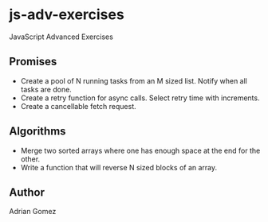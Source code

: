 # js-adv-exercises

JavaScript Advanced Exercises

## Promises

- Create a pool of N running tasks from an M sized list. Notify when all tasks are done.
- Create a retry function for async calls. Select retry time with increments.
- Create a cancellable fetch request.

## Algorithms

- Merge two sorted arrays where one has enough space at the end for the other.
- Write a function that will reverse N sized blocks of an array.

## Author

Adrian Gomez
